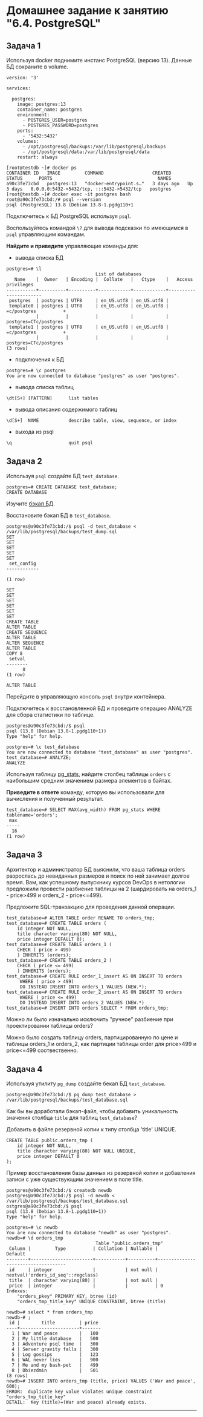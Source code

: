 # Домашнее задание к занятию "6.4. PostgreSQL"

## Задача 1

Используя docker поднимите инстанс PostgreSQL (версию 13). Данные БД сохраните в volume.

```
version: '3'

services:

  postgres:
    image: postgres:13
    container_name: postgres
    environment:
      - POSTGRES_USER=postgres
      - POSTGRES_PASSWORD=postgres
    ports:
      - '5432:5432'
    volumes:
      - /opt/postgresql/backups:/var/lib/postgresql/backups
      - /opt/postgresql/data:/var/lib/postgresql/data
    restart: always
```
```
[root@testdb ~]# docker ps
CONTAINER ID   IMAGE         COMMAND                  CREATED      STATUS      PORTS                                       NAMES
a90c3fe73cbd   postgres:13   "docker-entrypoint.s…"   3 days ago   Up 3 days   0.0.0.0:5432->5432/tcp, :::5432->5432/tcp   postgres
[root@testdb ~]# docker exec -it postgres bash
root@a90c3fe73cbd:/# psql --version
psql (PostgreSQL) 13.8 (Debian 13.8-1.pgdg110+1
```

Подключитесь к БД PostgreSQL используя `psql`.

Воспользуйтесь командой `\?` для вывода подсказки по имеющимся в `psql` управляющим командам.

**Найдите и приведите** управляющие команды для:
- вывода списка БД
```
postgres=# \l
                                 List of databases
   Name    |  Owner   | Encoding |  Collate   |   Ctype    |   Access privileges   
-----------+----------+----------+------------+------------+-----------------------
 postgres  | postgres | UTF8     | en_US.utf8 | en_US.utf8 | 
 template0 | postgres | UTF8     | en_US.utf8 | en_US.utf8 | =c/postgres          +
           |          |          |            |            | postgres=CTc/postgres
 template1 | postgres | UTF8     | en_US.utf8 | en_US.utf8 | =c/postgres          +
           |          |          |            |            | postgres=CTc/postgres
(3 rows)
```
- подключения к БД
```
postgres=# \c postgres
You are now connected to database "postgres" as user "postgres".
```
- вывода списка таблиц
```
\dt[S+] [PATTERN]      list tables
```
- вывода описания содержимого таблиц
```
\d[S+]  NAME           describe table, view, sequence, or index
```
- выхода из psql
```
\q                     quit psql
```  

## Задача 2

Используя `psql` создайте БД `test_database`.

```
postgres=# CREATE DATABASE test_database;
CREATE DATABASE
```
Изучите [бэкап БД](https://github.com/netology-code/virt-homeworks/tree/master/06-db-04-postgresql/test_data).

Восстановите бэкап БД в `test_database`.

```
postgres@a90c3fe73cbd:/$ psql -d test_database < /var/lib/postgresql/backups/test_dump.sql 
SET
SET
SET
SET
SET
 set_config 
------------
 
(1 row)

SET
SET
SET
SET
SET
SET
CREATE TABLE
ALTER TABLE
CREATE SEQUENCE
ALTER TABLE
ALTER SEQUENCE
ALTER TABLE
COPY 8
 setval 
--------
      8
(1 row)

ALTER TABLE
```

Перейдите в управляющую консоль `psql` внутри контейнера.

Подключитесь к восстановленной БД и проведите операцию ANALYZE для сбора статистики по таблице.

```
postgres@a90c3fe73cbd:/$ psql
psql (13.8 (Debian 13.8-1.pgdg110+1))
Type "help" for help.

postgres=# \c test_database
You are now connected to database "test_database" as user "postgres".
test_database=# ANALYZE;
ANALYZE

```

Используя таблицу [pg_stats](https://postgrespro.ru/docs/postgresql/12/view-pg-stats), найдите столбец таблицы `orders` 
с наибольшим средним значением размера элементов в байтах.

**Приведите в ответе** команду, которую вы использовали для вычисления и полученный результат.
```
test_database=# SELECT MAX(avg_width) FROM pg_stats WHERE tablename='orders';
 max 
-----
  16
(1 row)
```


## Задача 3

Архитектор и администратор БД выяснили, что ваша таблица orders разрослась до невиданных размеров и
поиск по ней занимает долгое время. Вам, как успешному выпускнику курсов DevOps в нетологии предложили
провести разбиение таблицы на 2 (шардировать на orders_1 - price>499 и orders_2 - price<=499).

Предложите SQL-транзакцию для проведения данной операции.
```
test_database=# ALTER TABLE order RENAME TO orders_tmp;
test_database=# CREATE TABLE orders (
    id integer NOT NULL,
    title character varying(80) NOT NULL,
    price integer DEFAULT 0);
test_database=# CREATE TABLE orders_1 (
    CHECK ( price > 499)
    ) INHERITS (orders);
test_database=# CREATE TABLE orders_2 (
    CHECK ( price <= 499)
    ) INHERITS (orders);
test_database=# CREATE RULE order_1_insert AS ON INSERT TO orders
     WHERE ( price > 499)
     DO INSTEAD INSERT INTO orders_1 VALUES (NEW.*);
test_database=# CREATE RULE order_2_insert AS ON INSERT TO orders
     WHERE ( price <= 499)
     DO INSTEAD INSERT INTO orders_2 VALUES (NEW.*)
test_database=# INSERT INTO orders SELECT * FROM orders_tmp;
```

Можно ли было изначально исключить "ручное" разбиение при проектировании таблицы orders?

Можно было создать таблицу orders, партицированную по цене и таблицы orders_1 и orders_2, как партиции таблицы order для price>499 и price<=499  соотвественно. 

## Задача 4

Используя утилиту `pg_dump` создайте бекап БД `test_database`.

```
postgres@a90c3fe73cbd:/$ pg_dump test_database > /var/lib/postgresql/backups/test_database.sql
```

Как бы вы доработали бэкап-файл, чтобы добавить уникальность значения столбца `title` для таблиц `test_database`?

Добавить в файле резервной копии к типу столбца 'title' UNIQUE. 
```
CREATE TABLE public.orders_tmp (
    id integer NOT NULL,
    title character varying(80) NOT NULL UNIQUE,
    price integer DEFAULT 0
);
```
Пример восстановления базы данных из резервной копии и добавления записи с уже существующим значением в поле title.

```
postgres@a90c3fe73cbd:/$ createdb newdb
postgres@a90c3fe73cbd:/$ psql -d newdb < /var/lib/postgresql/backups/test_database.sql
ostgres@a90c3fe73cbd:/$ psql 
psql (13.8 (Debian 13.8-1.pgdg110+1))
Type "help" for help.

postgres=# \c newdb 
You are now connected to database "newdb" as user "postgres".
newdb=# \d orders_tmp
                                 Table "public.orders_tmp"
 Column |         Type          | Collation | Nullable |              Default               
--------+-----------------------+-----------+----------+------------------------------------
 id     | integer               |           | not null | nextval('orders_id_seq'::regclass)
 title  | character varying(80) |           | not null | 
 price  | integer               |           |          | 0
Indexes:
    "orders_pkey" PRIMARY KEY, btree (id)
    "orders_tmp_title_key" UNIQUE CONSTRAINT, btree (title)

newdb=# select * from orders_tmp
newdb-# ;
 id |        title         | price 
----+----------------------+-------
  1 | War and peace        |   100
  2 | My little database   |   500
  3 | Adventure psql time  |   300
  4 | Server gravity falls |   300
  5 | Log gossips          |   123
  6 | WAL never lies       |   900
  7 | Me and my bash-pet   |   499
  8 | Dbiezdmin            |   501
(8 rows)
newdb=# INSERT INTO orders_tmp (title, price) VALUES ('War and peace', 600);
ERROR:  duplicate key value violates unique constraint "orders_tmp_title_key"
DETAIL:  Key (title)=(War and peace) already exists.
```


---
